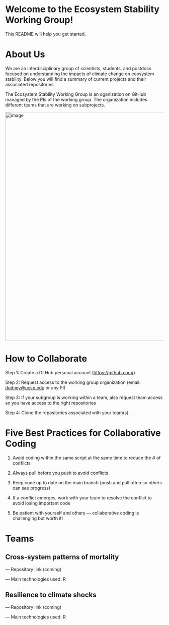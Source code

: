 # Welcome to the Ecosystem Stability Working Group! 

This README will help you get started.



# **About Us**

We are an interdisciplinary group of scientists, students, and postdocs focused on understanding the impacts of climate change on ecosystem stability. Below you will find a summary of current projects and their associated repositories.

The Ecosystem Stability Working Group is an oganization on GitHub managed by the PIs of the working group. The organization includes different teams that are working on subprojects. 

<img width="726" alt="image" src="https://github.com/user-attachments/assets/9823f722-7b08-4d70-bcb0-4cc9fa56e3e2">



# **How to Collaborate**

Step 1: Create a GitHub personal account (https://github.com/)

Step 2: Request access to the working group organization (email: dudney@ucsb.edu or any PI)

Step 3: If your subgroup is working within a team, also request team access so you have access to the right repositories

Step 4: Clone the repositories associated with your team(s).


# **Five Best Practices for Collaborative Coding**

1. Avoid coding within the same script at the same time to reduce the # of conflicts
   
2. Always pull before you push to avoid conflicts

3. Keep code up to date on the main branch (push and pull often so others can see progress)
   
4. If a conflict emerges, work with your team to resolve the conflict to avoid losing important code

5. Be patient with yourself and others — collaborative coding is challenging but worth it!



# **Teams**


## **Cross-system patterns of mortality**
— Repository link (coming)

— Main technologies used: R

## **Resilience to climate shocks**

— Repository link (coming)

— Main technologies used: R



